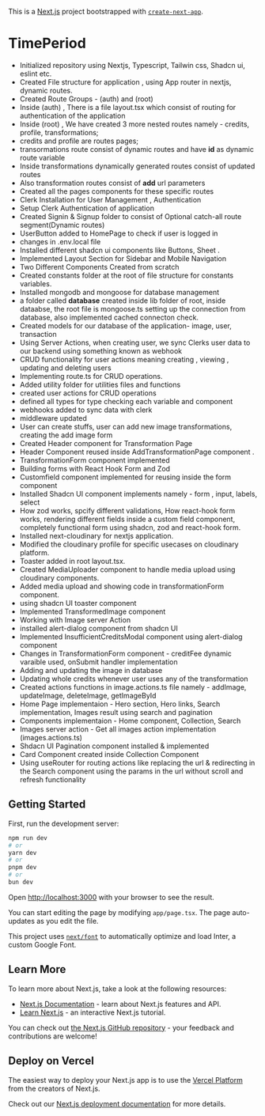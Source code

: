 This is a [Next.js](https://nextjs.org/) project bootstrapped with [`create-next-app`](https://github.com/vercel/next.js/tree/canary/packages/create-next-app).

# TimePeriod

- Initialized repository using Nextjs, Typescript, Tailwin css, Shadcn ui, eslint etc. 
- Created File structure for application , using App router in nextjs, dynamic routes. 
- Created Route Groups - (auth) and (root)
- Inside (auth) , There is a file layout.tsx which consist of routing  for authentication of the application
- Inside (root) , We have created 3 more nested routes namely - credits, profile, transformations;
- credits and profile are routes pages;
- transormations route consist of dynamic routes and have **id** as dynamic route variable
- Inside transformations dynamically generated routes consist of updated routes
- Also transformation routes consist of **add** url parameters
- Created all the pages components for these specific routes
- Clerk Installation for User Management , Authentication
- Setup Clerk Authentication of application
- Created Signin & Signup folder to consist of Optional catch-all route segment(Dynamic routes)
- UserButton added to HomePage to check if user is logged in
- changes in .env.local file
- Installed different shadcn ui components like Buttons, Sheet .
- Implemented Layout Section for Sidebar and Mobile Navigation
- Two Different Components Created from scratch
- Created constants folder at the root of file structure for constants variables.
- Installed mongodb and mongoose for database management
- a folder called **database** created inside lib folder of root, inside dataabse, the root file is mongoose.ts setting up the connection from database, also implemented cached connecton check. 
- Created models for our database of the application- image, user, transaction
- Using Server Actions, when creating user, we sync Clerks user data to our backend using something known as webhook
- CRUD functionality for user actions meaning creating , viewing , updating and deleting users
- Implementing route.ts for CRUD operations. 
- Added utility folder for utilities files and functions
- created user actions for CRUD operations
- defined all types for type checking each variable and component
- webhooks added to sync data with clerk 
- middleware updated
- User can create stuffs, user can add new image transformations, creating the add image form
- Created Header component for Transformation Page
- Header Component reused inside AddTransformationPage component .
- TransformationForm component implemented 
- Building forms with React Hook Form and Zod
- Customfield component implemented for reusing inside the form component
- Installed Shadcn UI component implements namely - form , input, labels, select
- How zod works, spcify different validations, How react-hook form works, rendering different fields inside a custom field component, completely functional form using shadcn, zod and react-hook form.
- Installed next-cloudinary for nextjs application.
- Modified the cloudinary profile for specific usecases on cloudinary platform.
- Toaster added in root layout.tsx.
- Created MediaUploader component to handle media upload using cloudinary components.
- Added media upload and showing code in transformationForm component.
- using shadcn UI toaster component
- Implemented TransformedImage component
- Working with Image server Action
- installed alert-dialog component from shadcn UI
- Implemented InsufficientCreditsModal component using alert-dialog component
- Changes in TransformationForm component - creditFee dynamic varaible used, onSubmit handler implementation
- Adding and updating the image in database
- Updating whole credits whenever user uses any of the transformation
- Created actions functions in image.actions.ts file namely - addImage, updateImage, deleteImage, getImageById
- Home Page implementaion - Hero section, Hero links, Search implementation, Images result using search and pagination
- Components implementaion - Home component, Collection, Search
- Images server action - Get all images action implementation (images.actions.ts)
- Shdacn UI Pagination component installed & implemented
- Card Component created inside Collection Component
- Using useRouter for routing actions like replacing the url & redirecting in the Search component using the params in the url without scroll and refresh functionality
## Getting Started

First, run the development server:

```bash
npm run dev
# or
yarn dev
# or
pnpm dev
# or
bun dev
```

Open [http://localhost:3000](http://localhost:3000) with your browser to see the result.

You can start editing the page by modifying `app/page.tsx`. The page auto-updates as you edit the file.

This project uses [`next/font`](https://nextjs.org/docs/basic-features/font-optimization) to automatically optimize and load Inter, a custom Google Font.

## Learn More

To learn more about Next.js, take a look at the following resources:

- [Next.js Documentation](https://nextjs.org/docs) - learn about Next.js features and API.
- [Learn Next.js](https://nextjs.org/learn) - an interactive Next.js tutorial.

You can check out [the Next.js GitHub repository](https://github.com/vercel/next.js/) - your feedback and contributions are welcome!

## Deploy on Vercel

The easiest way to deploy your Next.js app is to use the [Vercel Platform](https://vercel.com/new?utm_medium=default-template&filter=next.js&utm_source=create-next-app&utm_campaign=create-next-app-readme) from the creators of Next.js.

Check out our [Next.js deployment documentation](https://nextjs.org/docs/deployment) for more details.
